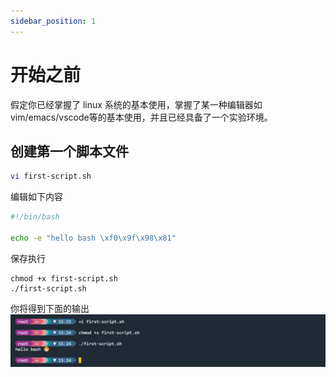 ```yaml
---
sidebar_position: 1
---
```


# 开始之前

假定你已经掌握了 linux 系统的基本使用，掌握了某一种编辑器如vim/emacs/vscode等的基本使用，并且已经具备了一个实验环境。


## 创建第一个脚本文件

```bash
vi first-script.sh
```
编辑如下内容

```bash
#!/bin/bash

echo -e "hello bash \xf0\x9f\x98\x81"

```

保存执行

```
chmod +x first-script.sh
./first-script.sh
```

你将得到下面的输出
![first-script](img/first-script.png)